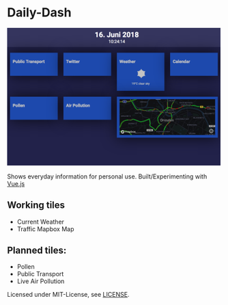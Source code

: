# Daily-Dash
<img src="board.png" width="500" alt="Screenshot of the board" >

Shows everyday information for personal use.
Built/Experimenting with [Vue.js](http://vuejs.org/)

## Working tiles
* Current Weather
* Traffic Mapbox Map

## Planned tiles:
* Pollen
* Public Transport
* Live Air Pollution

Licensed under MIT-License, see [LICENSE](LICENSE).
